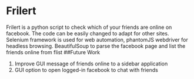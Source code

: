 # Frilert
Frilert is a python script to check which of your friends are online on facebook. The code can be easily changed to adapt for other sites.
Selenium framework is used for web automation, phantomJS webdriver for headless browsing. BeautifulSoup to parse the facebook page and list
the friends online from flist
##Future Work
1. Improve GUI message of friends online to a sidebar application
2. GUI option to open logged-in facebook to chat with friends
